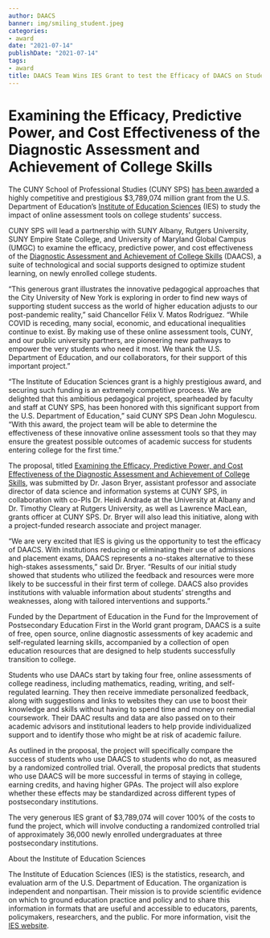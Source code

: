 ```yaml
---
author: DAACS
banner: img/smiling_student.jpeg
categories:
- award
date: "2021-07-14"
publishDate: "2021-07-14"
tags:
- award
title: DAACS Team Wins IES Grant to test the Efficacy of DAACS on Student Success
---
```


# Examining the Efficacy, Predictive Power, and Cost Effectiveness of the Diagnostic Assessment and Achievement of College Skills

The CUNY School of Professional Studies (CUNY SPS) [has been awarded](https://ies.ed.gov/funding/grantsearch/details.asp?ID=4549) a highly competitive and prestigious $3,789,074 million grant from the U.S. Department of Education’s [Institute of Education Sciences](https://ies.ed.gov/ncer/projects/21awards.asp) (IES) to study the impact of online assessment tools on college students’ success. 

CUNY SPS will lead a partnership with SUNY Albany, Rutgers University, SUNY Empire State College, and University of Maryland Global Campus (UMGC) to examine the efficacy, predictive power, and cost effectiveness of the [Diagnostic Assessment and Achievement of College Skills](https://daacs.net/) (DAACS), a suite of technological and social supports designed to optimize student learning, on newly enrolled college students. 

“This generous grant illustrates the innovative pedagogical approaches that the City University of New York is exploring in order to find new ways of supporting student success as the world of higher education adjusts to our post-pandemic reality,” said Chancellor Félix V. Matos Rodríguez. “While COVID is receding, many social, economic, and educational inequalities continue to exist. By making use of these online assessment tools, CUNY, and our public university partners, are pioneering new pathways to empower the very students who need it most. We thank the U.S. Department of Education, and our collaborators, for their support of this important project.”

“The Institute of Education Sciences grant is a highly prestigious award, and securing such funding is an extremely competitive process. We are delighted that this ambitious pedagogical project, spearheaded by faculty and staff at CUNY SPS, has been honored with this significant support from the U.S. Department of Education,” said CUNY SPS Dean John Mogulescu. “With this award, the project team will be able to determine the effectiveness of these innovative online assessment tools so that they may ensure the greatest possible outcomes of academic success for students entering college for the first time.” 

The proposal, titled [Examining the Efficacy, Predictive Power, and Cost Effectiveness of the Diagnostic Assessment and Achievement of College Skills](https://ies.ed.gov/funding/grantsearch/details.asp?ID=4549), was submitted by Dr. Jason Bryer, assistant professor and associate director of data science and information systems at CUNY SPS, in collaboration with co-PIs Dr. Heidi Andrade at the University at Albany and Dr. Timothy Cleary at Rutgers University, as well as Lawrence MacLean, grants officer at CUNY SPS. Dr. Bryer will also lead this initiative, along with a project-funded research associate and project manager.

“We are very excited that IES is giving us the opportunity to test the efficacy of DAACS. With institutions reducing or eliminating their use of admissions and placement exams, DAACS represents a no-stakes alternative to these high-stakes assessments,” said Dr. Bryer. “Results of our initial study showed that students who utilized the feedback and resources were more likely to be successful in their first term of college. DAACS also provides institutions with valuable information about students’ strengths and weaknesses, along with tailored interventions and supports.”

Funded by the Department of Education in the Fund for the Improvement of Postsecondary Education First in the World grant program, DAACS is a suite of free, open source, online diagnostic assessments of key academic and self-regulated learning skills, accompanied by a collection of open education resources that are designed to help students successfully transition to college. 

Students who use DAACs start by taking four free, online assessments of college readiness, including mathematics, reading, writing, and self-regulated learning. They then receive immediate personalized feedback, along with suggestions and links to websites they can use to boost their knowledge and skills without having to spend time and money on remedial coursework. Their DAAC results and data are also passed on to their academic advisors and institutional leaders to help provide individualized support and to identify those who might be at risk of academic failure. 

As outlined in the proposal, the project will specifically compare the success of students who use DAACS to students who do not, as measured by a randomized controlled trial. Overall, the proposal predicts that students who use DAACS will be more successful in terms of staying in college, earning credits, and having higher GPAs. The project will also explore whether these effects may be standardized across different types of postsecondary institutions. 

The very generous IES grant of $3,789,074 will cover 100% of the costs to fund the project, which will involve conducting a randomized controlled trial of approximately 36,000 newly enrolled undergraduates at three postsecondary institutions. 

About the Institute of Education Sciences

The Institute of Education Sciences (IES) is the statistics, research, and evaluation arm of the U.S. Department of Education. The organization is independent and nonpartisan. Their mission is to provide scientific evidence on which to ground education practice and policy and to share this information in formats that are useful and accessible to educators, parents, policymakers, researchers, and the public. For more information, visit the [IES website](https://ies.ed.gov/).
